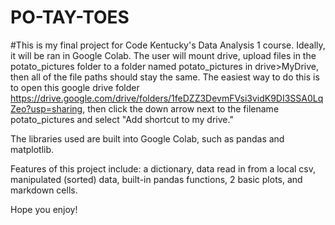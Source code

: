 # PO-TAY-TOES

#This is my final project for Code Kentucky's Data Analysis 1 course. Ideally, it will be ran in Google Colab. The user will mount drive, upload files in the potato_pictures folder to a folder named potato_pictures in drive>MyDrive, then all of the file paths should stay the same. The easiest way to do this is to open this google drive folder https://drive.google.com/drive/folders/1feDZZ3DevmFVsi3vidK9DI3SSA0LqZeo?usp=sharing, then click the down arrow next to the filename potato_pictures and select "Add shortcut to my drive."

The libraries used are built into Google Colab, such as pandas and matplotlib. 

Features of this project include: a dictionary, data read in from a local csv, manipulated (sorted) data, built-in pandas functions, 2 basic plots, and markdown cells.

Hope you enjoy!
